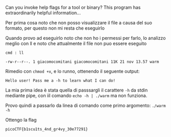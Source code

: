 Can you invoke help flags for a tool or binary? This program has extraordinarily helpful information...

Per prima cosa noto che non posso visualizzare il file a causa del suo formato, per questo non mi resta che eseguirlo

Quando provo ad eseguirlo noto che non ho i permessi per farlo, lo analizzo meglio con ll e noto che attualmente il file non puo essere eseguito

```
cmd : ll 

-rw-r--r--. 1 giacomocomitani giacomocomitani 11K 21 nov 13.57 warm
```

Rimedio con `chmod +x`, e lo runno, ottenendo il seguente output:

    Hello user! Pass me a -h to learn what I can do!

La mia prima idea è stata quella di passsargli il carattere `-h` da stdin mediante pipe, con iil comando `echo -h | ./warm` ma non funziona.

Provo quindi a passarlo da linea di comando come primo argomento: `./warm -h`

Ottengo la flag 

    picoCTF{b1scu1ts_4nd_gr4vy_30e77291}

